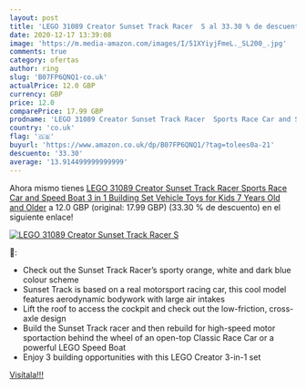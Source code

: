 ```yaml
---
layout: post
title: 'LEGO 31089 Creator Sunset Track Racer  S al 33.30 % de descuento'
date: 2020-12-17 13:39:08
image: 'https://m.media-amazon.com/images/I/51XYiyjFmeL._SL200_.jpg'
comments: true
category: ofertas
author: ring
slug: 'B07FP6QNQ1-co.uk'
actualPrice: 12.0 GBP
currency: GBP
price: 12.0
comparePrice: 17.99 GBP
prodname: 'LEGO 31089 Creator Sunset Track Racer  Sports Race Car and Speed Boat 3 in 1 Building Set  Vehicle Toys for Kids 7 Years Old and Older'
country: 'co.uk'
flag: '🇬🇧'
buyurl: 'https://www.amazon.co.uk/dp/B07FP6QNQ1/?tag=tolees0a-21'
descuento: '33.30'
average: '13.914499999999999'
---
```


Ahora mismo tienes [LEGO 31089 Creator Sunset Track Racer  Sports Race Car and Speed Boat 3 in 1 Building Set  Vehicle Toys for Kids 7 Years Old and Older](https://www.amazon.co.uk/dp/B07FP6QNQ1/?tag=tolees0a-21) a 12.0 GBP (original: 17.99 GBP) (33.30 %  de descuento) en el siguiente enlace!

[![LEGO 31089 Creator Sunset Track Racer  S](https://m.media-amazon.com/images/I/51XYiyjFmeL._SL200_.jpg)](https://www.amazon.co.uk/dp/B07FP6QNQ1/?tag=tolees0a-21)

🔎:

- Check out the Sunset Track Racer’s sporty orange, white and dark blue colour scheme
- Sunset Track is based on a real motorsport racing car, this cool model features aerodynamic bodywork with large air intakes
- Lift the roof to access the cockpit and check out the low-friction, cross-axle design
- Build the Sunset Track racer and then rebuild for high-speed motor sportaction behind the wheel of an open-top Classic Race Car or a powerful LEGO Speed Boat
- Enjoy 3 building opportunities with this LEGO Creator 3-in-1 set

[Visítala!!!](https://www.amazon.co.uk/dp/B07FP6QNQ1/?tag=tolees0a-21)
